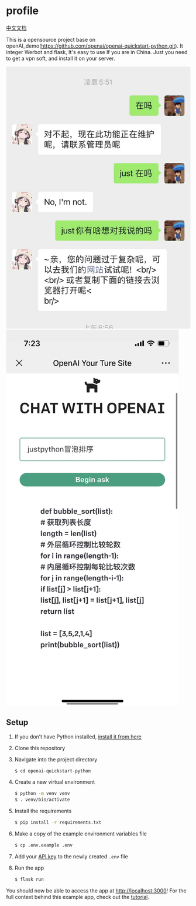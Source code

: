 # profile

<a href='/minLaoGe/ChatGPT-Werobot-Flask/edit/main/README_ZH.md'>中文文档 </a>

This is a opensource project base on openAI_demo(https://github.com/openai/openai-quickstart-python.git). It integer Werbot and flask, It's easy to use If you are in China. Just  you need to get a vpn soft, and install it on your server.

![pic](https://github.com/minLaoGe/ChatGPT-Werobot-Flask/blob/main/pic/1.jpg)
![pic](https://github.com/minLaoGe/ChatGPT-Werobot-Flask/blob/main/pic/2.jpg)

## Setup

1. If you don’t have Python installed, [install it from here](https://www.python.org/downloads/)

2. Clone this repository

3. Navigate into the project directory

   ```bash
   $ cd openai-quickstart-python
   ```

4. Create a new virtual environment

   ```bash
   $ python -m venv venv
   $ . venv/bin/activate
   ```

5. Install the requirements

   ```bash
   $ pip install -r requirements.txt
   ```

6. Make a copy of the example environment variables file

   ```bash
   $ cp .env.example .env
   ```

7. Add your [API key](https://beta.openai.com/account/api-keys) to the newly created `.env` file

8. Run the app

   ```bash
   $ flask run
   ```

You should now be able to access the app at [http://localhost:3000](http://localhost:3000)! For the full context behind this example app, check out the [tutorial](https://beta.openai.com/docs/quickstart).

